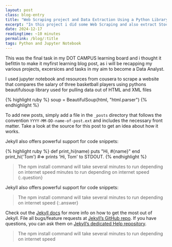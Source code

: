 ```yaml
---
layout: post
class: blog-entry
title: "Web Scraping project and Data Extraction Using a Python Library"
excerpt: "In this project i did some Web Scraping and also extract Stock Data Using Yfinance"
date: 2024-12-17
readingtime: ~10 minutes
permalink: /blog/:title
tags: Python and Jupyter Notebook
---
```



This was the final task in my DOT CAMPUS learning board and i thought it befittin to make it myfirst learning blog post, as i will be recapping my various projects, excersices and tasks in my aim to become a Data Analyst.

I used jupyter notebook and resources from cousera to scrape a website that compares the salary of three basketball players using pythons beautifulsoup library used for pulling data out of HTML and XML files

{% highlight ruby %}
soup = BeautifulSoup(html, "html.parser")
{% endhighlight %}

To add new posts, simply add a file in the `_posts` directory that follows the convention `YYYY-MM-DD-name-of-post.ext` and includes the necessary front matter. Take a look at the source for this post to get an idea about how it works.

Jekyll also offers powerful support for code snippets:

{% highlight ruby %}
def print_hi(name)
  puts "Hi, #{name}"
end
print_hi('Tom')
#=> prints 'Hi, Tom' to STDOUT.
{% endhighlight %}

> The npm install command will take several minutes to run depending on internet speed minutes to run depending on internet speed
{:.question}

Jekyll also offers powerful support for code snippets:

> The npm install command will take several minutes to run depending on internet speed
{:.answer}

Check out the [Jekyll docs][jekyll] for more info on how to get the most out of Jekyll. File all bugs/feature requests at [Jekyll’s GitHub repo][jekyll-gh]. If you have questions, you can ask them on [Jekyll’s dedicated Help repository][jekyll-help].

[jekyll]:      http://jekyllrb.com
[jekyll-gh]:   https://github.com/jekyll/jekyll
[jekyll-help]: https://github.com/jekyll/jekyll-help

> The npm install command will take several minutes to run depending on internet speed

